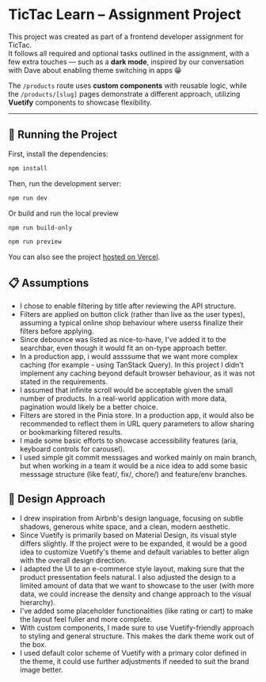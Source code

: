 # TicTac Learn – Assignment Project

This project was created as part of a frontend developer assignment for TicTac.  
It follows all required and optional tasks outlined in the assignment, with a few extra touches — such as a **dark mode**, inspired by our conversation with Dave about enabling theme switching in apps 😁

The `/products` route uses **custom components** with reusable logic, while the `/products/[slug]` pages demonstrate a different approach, utilizing **Vuetify** components to showcase flexibility.

---

## 🚀 Running the Project

First, install the dependencies:

```bash
npm install
```

Then, run the development server:

```bash
npm run dev
```

Or build and run the local preview

```bash
npm run build-only
```

```bash
npm run preview
```

You can also see the project [hosted on Vercel](https://tictac-learn-assignment.vercel.app/).

## 📋 Assumptions

- I chose to enable filtering by title after reviewing the API structure.
- Filters are applied on button click (rather than live as the user types), assuming a typical online shop behaviour where userss finalize their filters before applying.
- Since debounce was listed as nice-to-have, I've added it to the searchbar, even though it would fit an on-type approach better.
- In a production app, i would assssume that we want more complex caching (for example - using TanStack Query). In this project I didn't implement any caching beyond default browser behaviour, as it was not stated in the requirements.
- I assumed that infinite scroll would be acceptable given the small number of products. In a real-world application with more data, pagination would likely be a better choice.
- Filters are stored in the Pinia store. In a production app, it would also be recommended to reflect them in URL query parameters to allow sharing or bookmarking filtered results.
- I made some basic efforts to showcase accessibility features (aria, keyboard controls for carousel).
- I used simple git commit messsages and worked mainly on main branch, but when working in a team it would be a nice idea to add some basic messsage structure (like feat/, fix/, chore/) and feature/env branches.

## 🎨 Design Approach

- I drew inspiration from Airbnb's design language, focusing on subtle shadows, generous white space, and a clean, modern aesthetic.
- Since Vuetify is primarily based on Material Design, its visual style differs slightly. If the project were to be expanded, it would be a good idea to customize Vuetify's theme and default variables to better align with the overall design direction.
- I adapted the UI to an e-commerce style layout, making sure that the product pressentation feels natural. I also adjusted the design to a limited amount of data that we want to showcase to the user (with more data, we could increase the density and change approach to the visual hierarchy).
- I've added some placeholder functionalities (like rating or cart) to make the layout feel fuller and more complete.
- With custom components, I made sure to use Vuetify-friendly approach to styling and general structure. This makes the dark theme work out of the box.
- I used default color scheme of Vuetify with a primary color defined in the theme, it could use further adjustments if needed to suit the brand image better.